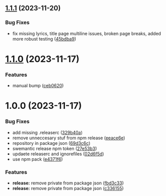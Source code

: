 ## [1.1.1](https://github.com/oparaskos/fountain-parser/compare/v1.1.0...v1.1.1) (2023-11-20)


### Bug Fixes

* fix missing lyrics, title page multiline issues, broken page breaks, added more robust testing ([45bdba9](https://github.com/oparaskos/fountain-parser/commit/45bdba9a57124b6fbadda02bc059552735aab9e1))

# [1.1.0](https://github.com/oparaskos/fountain-parser/compare/v1.0.0...v1.1.0) (2023-11-17)


### Features

* manual bump ([ceb0620](https://github.com/oparaskos/fountain-parser/commit/ceb0620f2b7477b2cd789154b038cad979a02821))

# 1.0.0 (2023-11-17)


### Bug Fixes

* add missing .releaserc ([329b40a](https://github.com/oparaskos/fountain-parser/commit/329b40aab86cd53d24ce9a1df446a3fcd69bca87))
* remove unneccesary stuf from npm release ([eeace6e](https://github.com/oparaskos/fountain-parser/commit/eeace6ef51095ecc3c62a6534bbeb98207732593))
* repository in package json ([69d3c6c](https://github.com/oparaskos/fountain-parser/commit/69d3c6c91768cee48b9d0f8e62485ffef6f69f50))
* swemantic release npm token ([27e53b3](https://github.com/oparaskos/fountain-parser/commit/27e53b3ae1e488433810c4584a171b9c03b8f754))
* updaete releaserc and ignorefiles ([02d6f5d](https://github.com/oparaskos/fountain-parser/commit/02d6f5d9916a846f3b648b55bfafe0dec90633f1))
* use npm pack ([e4371f6](https://github.com/oparaskos/fountain-parser/commit/e4371f626fcf666db1cc49c165bb38c9f2ad6251))


### Features

* **release:** remove private from package json ([fbd3c33](https://github.com/oparaskos/fountain-parser/commit/fbd3c339d087df1b5556ec686008f174646b9784))
* **release:** remove private from package json ([c336155](https://github.com/oparaskos/fountain-parser/commit/c336155f60b1032f0da1e7cedfa928bc96310c9d))
